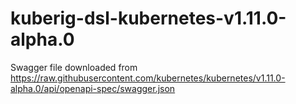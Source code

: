 # kuberig-dsl-kubernetes-v1.11.0-alpha.0

Swagger file downloaded from https://raw.githubusercontent.com/kubernetes/kubernetes/v1.11.0-alpha.0/api/openapi-spec/swagger.json
